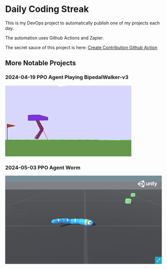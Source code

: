 ﻿# Daily Coding Streak
This is my DevOps project to automatically publish one of my projects each day.

The automation uses Github Actions and Zapier.

The secret sauce of this project is here: [Create Contribution Github Action](.github/workflows/create-contribution.yml)
## More Notable Projects
### 2024-04-19 PPO Agent Playing BipedalWalker-v3
![replay gif](2024-04-19/replay.gif)
### 2024-05-03 PPO Agent Worm
![replay gif](2024-05-03/replay.gif)
